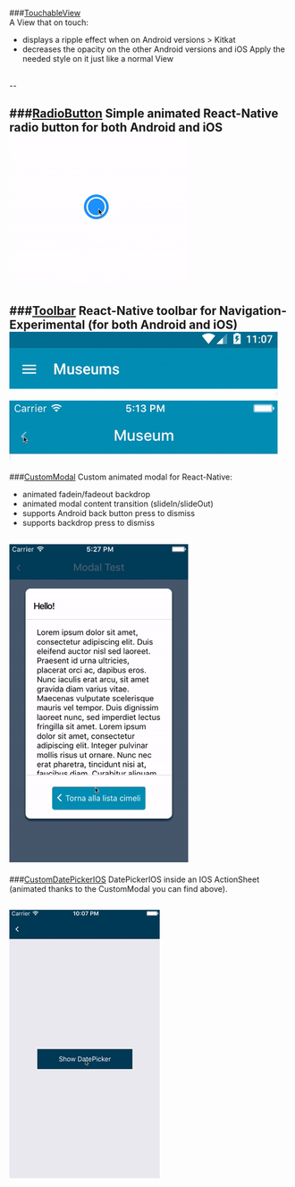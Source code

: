 ###[TouchableView](https://gist.github.com/mmazzarolo/4d223de6787b9a57ce4b)  
A View that on touch:
- displays a ripple effect when on Android versions > Kitkat
- decreases the opacity on the other Android versions and iOS
Apply the needed style on it just like a normal View

<br />  
--

###[RadioButton](https://gist.github.com/mmazzarolo/3ed3883d5c838c7010c353c6f3ac2be8)
Simple animated React-Native radio button for both Android and iOS  
![](https://raw.githubusercontent.com/mmazzarolo/react-native-tips/master/imgs/radio-button.gif)
<br />
--

###[Toolbar](https://gist.github.com/mmazzarolo/d4f2c9855ec723ec228f8958e43b13f6)
React-Native toolbar for Navigation-Experimental (for both Android and iOS)
![](https://raw.githubusercontent.com/mmazzarolo/react-native-tips/master/imgs/toolbar-android.gif)
![](https://raw.githubusercontent.com/mmazzarolo/react-native-tips/master/imgs/toolbar-ios.gif)
<br />
--

###[CustomModal](https://gist.github.com/mmazzarolo/1bddd15effd68b9eb0dbebfcfc1a9793)
Custom animated modal for React-Native:  
- animated fadein/fadeout backdrop  
- animated modal content transition (slideIn/slideOut)  
- supports Android back button press to dismiss  
- supports backdrop press to dismiss  
  
![](https://raw.githubusercontent.com/mmazzarolo/react-native-tips/master/imgs/modal.gif)
<br />  
--

###[CustomDatePickerIOS](https://gist.github.com/mmazzarolo/d2d88305a4fb4a51a1e76e91bae3c31b)
DatePickerIOS inside an IOS ActionSheet (animated thanks to the CustomModal you can find above).
  
![](https://raw.githubusercontent.com/mmazzarolo/react-native-tips/master/imgs/datepicker-ios.gif)
<br />  
--
